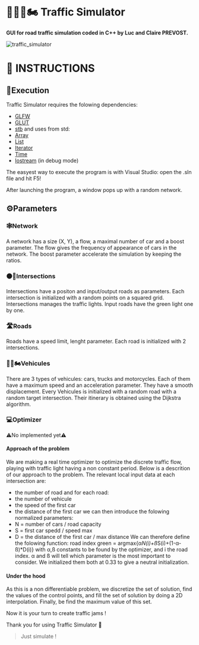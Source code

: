 # 🚦🚗🚛🏍️ Traffic Simulator

**GUI for road traffic simulation coded in C++ by Luc and Claire PREVOST.**

![traffic_simulator](https://user-images.githubusercontent.com/52052772/142062951-265998b8-a934-4cf3-bd30-fee10bccfbaa.png)

📃 INSTRUCTIONS
===============
## 🚀Execution
Traffic Simulator requires the folowing dependencies:
- [GLFW](https://www.glfw.org/download)
- [GLUT](https://www.opengl.org/resources/libraries/glut/glut_downloads.php)
- [stb](https://github.com/nothings/stb)
and uses from std:
- [Array](https://en.cppreference.com/w/cpp/container/array)
- [List](https://www.cplusplus.com/reference/list/list/)
- [Iterator](https://pypi.org/project/numpy/)
- [Time](https://www.cplusplus.com/reference/ctime/time/)
- [Iostream](https://www.cplusplus.com/reference/iostream/) (in debug mode)

The easyest way to execute the program is with Visual Studio: open the .sln file and hit F5!

After launching the program, a window pops up with a random network.

## ⚙️Parameters
### 🕸Network
A network has a size (X, Y), a flow, a maximal number of car and a boost parameter. The flow gives the frequency of appearance of cars in the network. The boost parameter accelerate the simulation by keeping the ratios.
### ⚫🚦Intersections
Intersections have a positon and input/output roads as parameters. Each intersection is initialized with a random points on a squared grid. Intersections manages the traffic lights. Input roads have the green light one by one.
### 🛣Roads
Roads have a speed limit, lenght parameter. Each road is initialized with 2 intersections.
### 🚗🚛🏍️Vehicules
There are 3 types of vehicules: cars, trucks and motorcycles. Each of them have a maximum speed and an acceleration parameter. They have a smooth displacement. Every Vehicules is initialized with a random road with a random target intersection. Their itinerary is obtained using the Dijkstra algorithm.
### 💻Optimizer
⚠️No implemented yet⚠️
#### Approach of the problem
We are making a real time optimizer to optimize the discrete traffic flow, playing with traffic light having a non constant period.
Below is a descrition of our approach to the problem.
The relevant local input data at each intersection are:
- the number of road
and for each road:
- the number of vehicule
- the speed of the first car
- the distance of the first car
we can then introduce the folowing normalized parameters:
- N = number of cars / road capacity
- S = first car spedd / speed max
- D = the distance of the first car / max distance
We can therefore define the folowing function:
road index green = argmax{α*N(i)+ß*S(i)+(1-α-ß)*D(i)}
with α,ß constants to be found by the optimizer, and i the road index.
α and ß will tell which parameter is the most important to consider.
We initialized them both at 0.33 to give a neutral initialization.
#### Under the hood
As this is a non differentiable problem, we discretize the set of solution, find the values of the control points, and fill the set of solution by doing a 2D interpolation.
Finally, be find the maximum value of this set.

Now it is your turn to create traffic jams !

Thank you for using Traffic Simulator 🙂

> Just simulate !
